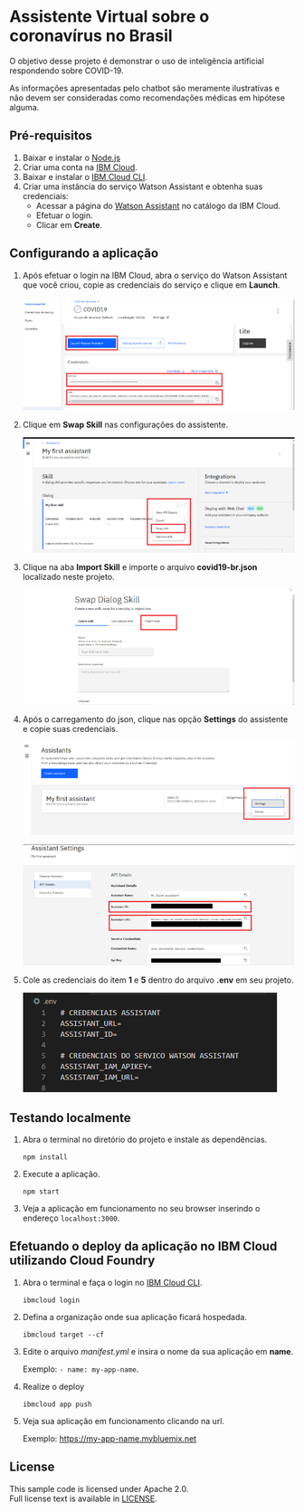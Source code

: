 # Assistente Virtual sobre o coronavírus no Brasil

O objetivo desse projeto é demonstrar o uso de inteligência artificial respondendo sobre COVID-19.

As informações apresentadas pelo chatbot são meramente ilustrativas e não devem ser consideradas como recomendações médicas em hipótese alguma.

## Pré-requisitos

1. Baixar e instalar o [Node.js](https://nodejs.org/en/)
2. Criar uma conta na [IBM Cloud](https://cloud.ibm.com/registration/).
3. Baixar e instalar o [IBM Cloud CLI](https://cloud.ibm.com/docs/cli/index.html#overview).
4. Criar uma instância do serviço Watson Assistant e obtenha suas credenciais:
    - Acessar a página do [Watson Assistant](https://cloud.ibm.com/catalog/services/conversation) no catálogo da IBM Cloud.
    - Efetuar o login.
    - Clicar em  **Create**.
    
## Configurando a aplicação

1. Após efetuar o login na IBM Cloud, abra o serviço do Watson Assistant que você criou, copie as credenciais do serviço e clique em **Launch**.

    ![teste](readme_images/credenciais_servico.PNG)

2. Clique em **Swap Skill** nas configurações do assistente.

    ![teste](readme_images/swap_skill_2.PNG)

3. Clique na aba **Import Skill** e importe o arquivo **covid19-br.json** localizado neste projeto.

    ![import](readme_images/import_skill.PNG)

4. Após o carregamento do json, clique nas opção **Settings** do assistente e copie suas credenciais.

    ![settings](readme_images/assistant_settings.png)

    ![credentials](readme_images/credenciais_assistent.png)

5. Cole as credenciais do item **1** e **5** dentro do arquivo **.env** em seu projeto.

    ![credentials env](readme_images/env.PNG)


## Testando localmente

1. Abra o terminal no diretório do projeto e instale as dependências.

    ```
    npm install
    ```

2. Execute a aplicação.

    ```
    npm start
    ```

3. Veja a aplicação em funcionamento no seu browser inserindo o endereço `localhost:3000`.

## Efetuando o deploy da aplicação no IBM Cloud utilizando Cloud Foundry

1. Abra o terminal e faça o login no [IBM Cloud CLI](https://cloud.ibm.com/docs/cli/index.html#overview).

    ```
    ibmcloud login
    ```

2. Defina a organização onde sua aplicação ficará hospedada.

    ```
    ibmcloud target --cf
    ```

3. Edite o arquivo *manifest.yml* e insira o nome da sua aplicação em **name**.  
  
    Exemplo: `- name: my-app-name`.

4. Realize o deploy

    ```
    ibmcloud app push
    ```

5. Veja sua aplicação em funcionamento clicando na url.  
    
    Exemplo: https://my-app-name.mybluemix.net


## License
This sample code is licensed under Apache 2.0.  
Full license text is available in [LICENSE](LICENSE).
